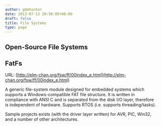 ```yaml
---
author: gbmhunter
date: 2013-07-13 20:58:05+00:00
draft: false
title: File Systems
type: page
---
```


## Open-Source File Systems

## FatFs

URL: [http://elm-chan.org/fsw/ff/00index_e.html](http://elm-chan.org/fsw/ff/00index_e.html)

A generic file-system module designed for embedded systems which supports a Windows-compatible FAT file structure. It is written in compliance with ANSI C and is separated from the disk I/O layer, therefore is independent of hardware. Supports RTOS (i.e. supports threading/tasks).

Sample projects exists (with the driver layer written) for AVR, PIC, Win32, and a number of other architectures.
